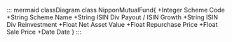::: mermaid
classDiagram
    class NipponMutualFund{
        +Integer Scheme Code
        +String Scheme Name
        +String ISIN Div Payout / ISIN Growth
        +String ISIN Div Reinvestment
        +Float Net Asset Value
        +Float Repurchase Price
        +Float Sale Price
        +Date Date
    }
:::